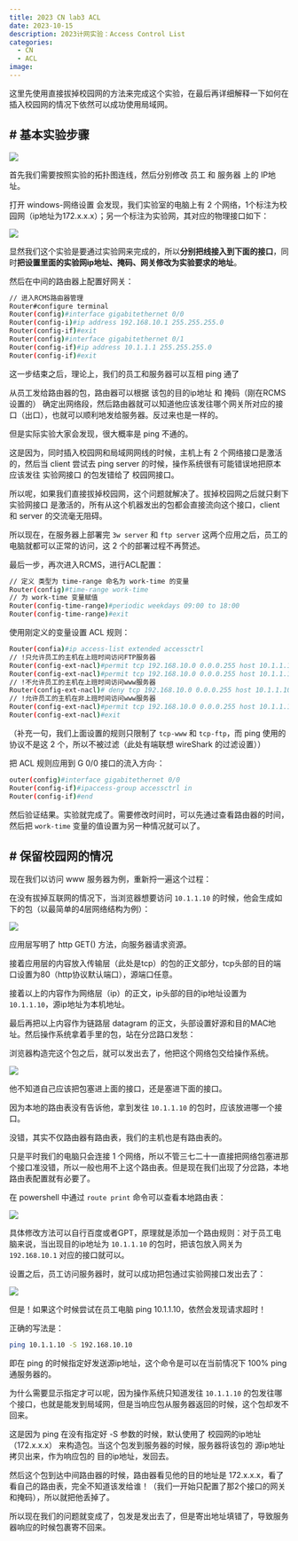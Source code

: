 ```yaml
---
title: 2023 CN lab3 ACL
date: 2023-10-15
description: 2023计网实验：Access Control List
categories: 
  - CN
  - ACL
image: 
---
```


这里先使用直接拔掉校园网的方法来完成这个实验，在最后再详细解释一下如何在插入校园网的情况下依然可以成功使用局域网。

## # 基本实验步骤

![](https://z1.ax1x.com/2023/10/17/piPQQmV.jpg)

首先我们需要按照实验的拓扑图连线，然后分别修改 员工 和 服务器 上的 IP地址。

打开 windows-网络设置 会发现，我们实验室的电脑上有 2 个网络，1个标注为校园网（ip地址为172.x.x.x）；另一个标注为实验网，其对应的物理接口如下：

![](https://z1.ax1x.com/2023/10/17/piPQtp9.jpg)

显然我们这个实验是要通过实验网来完成的，所以**分别把线接入到下面的接口**，同时**把设置里面的实验网ip地址、掩码、网关修改为实验要求的地址**。

然后在中间的路由器上配置好网关：

```bash
// 进入RCMS路由器管理
Router#configure terminal
Router(config)#interface gigabitethernet 0/0
Router(config-i)#ip address 192.168.10.1 255.255.255.0
Router(config-if)#exit
Router(config)#interface gigabitethernet 0/1
Router(config-if)#ip address 10.1.1.1 255.255.255.0
Router(config-if)#exit
```

这一步结束之后，理论上，我们的员工和服务器可以互相 ping 通了

从员工发给路由器的包，路由器可以根据 该包的目的ip地址 和 掩码（刚在RCMS设置的） 确定出网络段，然后路由器就可以知道他应该发往哪个网关所对应的接口（出口），也就可以顺利地发给服务器。反过来也是一样的。

但是实际实验大家会发现，很大概率是 ping 不通的。

这是因为，同时插入校园网和局域网网线的时候，主机上有 2 个网络接口是激活的，然后当 client 尝试去 ping server 的时候，操作系统很有可能错误地把原本应该发往 实验网接口 的包发错给了 校园网接口。

所以呢，如果我们直接拔掉校园网，这个问题就解决了。拔掉校园网之后就只剩下 实验网接口 是激活的，所有从这个机器发出的包都会直接流向这个接口，client 和 server 的交流毫无阻碍。

所以现在，在服务器上部署完 `3w server` 和 `ftp server` 这两个应用之后，员工的电脑就都可以正常的访问，这 2 个的部署过程不再赘述。

最后一步，再次进入RCMS，进行ACL配置：

```bash
// 定义 类型为 time-range 命名为 work-time 的变量
Router(config)#time-range work-time
// 为 work-time 变量赋值
Router(config-time-range)#periodic weekdays 09:00 to 18:00
Router(config-time-range)#exit
```

使用刚定义的变量设置 ACL 规则：

```bash
Router(confia)#ip access-list extended accessctrl
// !只允许员工的主机在上班时间访问FTP服务器
Router(config-ext-nacl)#permit tcp 192.168.10.0 0.0.0.255 host 10.1.1.10 eq ftp time-range work-time
Router(config-ext-nacl)#permit tcp 192.168.10.0 0.0.0.255 host 10.1.1.10 eq ftp-data time-range work-time
// !不允许员工的主机在上班时间访问www服务器
Router(config-ext-nacl)# deny tcp 192.168.10.0 0.0.0.255 host 10.1.1.10 eq www time-range work-time
// !允许员工的主机在非上班时间访问www服务器
Router(config-ext-nacl)#permit tcp 192.168.10.0 0.0.0.255 host 10.1.1.10 eq www
Router(config-ext-nacl)#exit
```

（补充一句，我们上面设置的规则只限制了 `tcp-www` 和 `tcp-ftp`，而 ping 使用的协议不是这 2 个，所以不被过滤（此处有端联想 wireShark 的过滤设置））

把 ACL 规则应用到 G 0/0 接口的流入方向·：

```bash
outer(config)#interface gigabitethernet 0/0
Router(config-if)#ipaccess-group accessctrl in
Router(config-if)#end
```

然后验证结果。实验就完成了。需要修改时间时，可以先通过查看路由器的时间，然后把 `work-time` 变量的值设置为另一种情况就可以了。

## # 保留校园网的情况

现在我们以访问 www 服务器为例，重新捋一遍这个过程：

在没有拔掉互联网的情况下，当浏览器想要访问 `10.1.1.10` 的时候，他会生成如下的包（以最简单的4层网络结构为例）：

![](https://z1.ax1x.com/2023/10/17/piP13RJ.png)

应用层写明了 http GET() 方法，向服务器请求资源。

接着应用层的内容放入传输层（此处是tcp）的包的正文部分，tcp头部的目的端口设置为80（http协议默认端口），源端口任意。

接着以上的内容作为网络层（ip）的正文，ip头部的目的ip地址设置为 `10.1.1.10`，源ip地址为本机地址。

最后再把以上内容作为链路层 datagram 的正文，头部设置好源和目的MAC地址。然后操作系统拿着手里的包，站在分岔路口发愁：

浏览器构造完这个包之后，就可以发出去了，他把这个网络包交给操作系统。

![](https://z1.ax1x.com/2023/10/17/piPQtp9.jpg)

他不知道自己应该把包塞进上面的接口，还是塞进下面的接口。

因为本地的路由表没有告诉他，拿到发往 `10.1.1.10` 的包时，应该放进哪一个接口。

没错，其实不仅路由器有路由表，我们的主机也是有路由表的。

只是平时我们的电脑只会连接 1 个网络，所以不管三七二十一直接把网络包塞进那个接口准没错，所以一般也用不上这个路由表。但是现在我们出现了分岔路，本地路由表配置就有必要了。

在 powershell 中通过 `route print` 命令可以查看本地路由表：

![](https://z1.ax1x.com/2023/10/17/piP3KOI.png)

具体修改方法可以自行百度或者GPT，原理就是添加一个路由规则：对于员工电脑来说，当出现目的ip地址为 `10.1.1.10` 的包时，把该包放入网关为 `192.168.10.1` 对应的接口就可以。

设置之后，员工访问服务器时，就可以成功把包通过实验网接口发出去了：

![](https://z1.ax1x.com/2023/10/17/piPl5K1.png)

但是！如果这个时候尝试在员工电脑 ping 10.1.1.10，依然会发现请求超时！

正确的写法是：

```bash
ping 10.1.1.10 -S 192.168.10.10
```

即在 ping 的时候指定好发送源ip地址，这个命令是可以在当前情况下 100% ping 通服务器的。

为什么需要显示指定才可以呢，因为操作系统只知道发往 `10.1.1.10` 的包发往哪个接口，也就是能发到局域网，但是当响应包从服务器返回的时候，这个包却发不回来。

这是因为 ping 在没有指定好 -S 参数的时候，默认使用了 校园网的ip地址（172.x.x.x） 来构造包。当这个包发到服务器的时候，服务器将该包的 源ip地址 拷贝出来，作为响应包的 目的ip地址，发回去。

然后这个包到达中间路由器的时候，路由器看见他的目的地址是 172.x.x.x，看了看自己的路由表，完全不知道该发给谁！（我们一开始只配置了那2个接口的网关和掩码），所以就把他丢掉了。

所以现在我们的问题就变成了，包发是发出去了，但是寄出地址填错了，导致服务器响应的时候包裹寄不回来。

